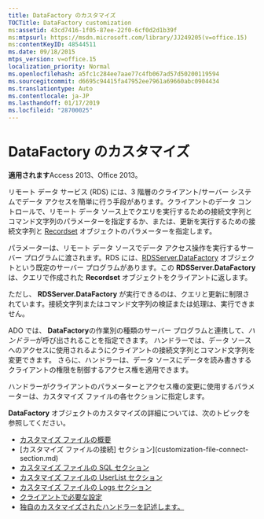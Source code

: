 ```yaml
---
title: DataFactory のカスタマイズ
TOCTitle: DataFactory customization
ms:assetid: 43cd7416-1f05-87ee-22f0-6cf0d2d1b39f
ms:mtpsurl: https://msdn.microsoft.com/library/JJ249205(v=office.15)
ms:contentKeyID: 48544511
ms.date: 09/18/2015
mtps_version: v=office.15
localization_priority: Normal
ms.openlocfilehash: a5fc1c284ee7aae77c4fb067ad57d50200119594
ms.sourcegitcommit: d6695c94415fa47952ee7961a69660abc0904434
ms.translationtype: Auto
ms.contentlocale: ja-JP
ms.lasthandoff: 01/17/2019
ms.locfileid: "28700025"
---
```

# <a name="datafactory-customization"></a>DataFactory のカスタマイズ


**適用されます**Access 2013、Office 2013。

リモート データ サービス (RDS) には、3 階層のクライアント/サーバー システムでデータ アクセスを簡単に行う手段があります。クライアントのデータ コントロールで、リモート データ ソース上でクエリを実行するための接続文字列とコマンド文字列のパラメーターを指定するか、または、更新を実行するための接続文字列と [Recordset](recordset-object-ado.md) オブジェクトのパラメーターを指定します。

パラメーターは、リモート データ ソースでデータ アクセス操作を実行するサーバー プログラムに渡されます。RDS には、[RDSServer.DataFactory](datafactory-object-rdsserver.md) オブジェクトという既定のサーバー プログラムがあります。この **RDSServer.DataFactory** は、クエリで作成された **Recordset** オブジェクトをクライアントに返します。

ただし、 **RDSServer.DataFactory** が実行できるのは、クエリと更新に制限されています。接続文字列またはコマンド文字列の検証または処理は、実行できません。

ADO では、 **DataFactory**の作業別の種類のサーバー プログラムと連携して、*ハンドラー*が呼び出されることを指定できます。 ハンドラーでは、データ ソースへのアクセスに使用されるようにクライアントの接続文字列とコマンド文字列を変更できます。 さらに、ハンドラーは、データ ソースにデータを読み書きするクライアントの権限を制御するアクセス権を適用できます。

ハンドラーがクライアントのパラメーターとアクセス権の変更に使用するパラメーターは、カスタマイズ ファイルの各セクションに指定します。

**DataFactory** オブジェクトのカスタマイズの詳細については、次のトピックを参照してください。

- [カスタマイズ ファイルの概要](understanding-the-customization-file.md)
- [カスタマイズ ファイルの接続] セクション](customization-file-connect-section.md)
- [カスタマイズ ファイルの SQL セクション](customization-file-sql-section.md)
- [カスタマイズ ファイルの UserList セクション](customization-file-userlist-section.md)
- [カスタマイズ ファイルの Logs セクション](customization-file-logs-section.md)
- [クライアントで必要な設定](https://docs.microsoft.com/office/vba/access/concepts/miscellaneous/required-client-settings)
- [独自のカスタマイズされたハンドラーを記述します。](https://docs.microsoft.com/office/vba/access/concepts/miscellaneous/writing-your-own-customized-handler)
